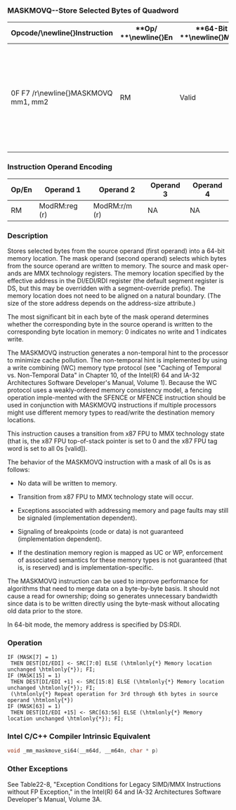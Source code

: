 ### MASKMOVQ--Store Selected Bytes of Quadword


|**Opcode/**\newline{}**Instruction**|**Op/ **\newline{}**En**|**64-Bit **\newline{}**Mode**|**Compat/**\newline{}**Leg Mode**|**Description**|
|------------------------------------|------------------------|-----------------------------|---------------------------------|---------------|
|0F F7 /r\newline{}MASKMOVQ mm1, mm2|RM|Valid|Valid|Selectively write bytes from mm1 to memory location using the byte mask in mm2. The default memory location is specified by DS:DI/EDI/RDI.|
### Instruction Operand Encoding


|Op/En|Operand 1|Operand 2|Operand 3|Operand 4|
|-----|---------|---------|---------|---------|
|RM|ModRM:reg (r)|ModRM:r/m (r)|NA|NA|
### Description


Stores selected bytes from the source operand (first operand) into a 64-bit memory location. The mask operand (second operand) selects which bytes from the source operand are written to memory. The source and mask oper-ands are MMX technology registers. The memory location specified by the effective address in the DI/EDI/RDI register (the default segment register is DS, but this may be overridden with a segment-override prefix). The memory location does not need to be aligned on a natural boundary. (The size of the store address depends on the address-size attribute.)

The most significant bit in each byte of the mask operand determines whether the corresponding byte in the source operand is written to the corresponding byte location in memory: 0 indicates no write and 1 indicates write. 

The MASKMOVQ instruction generates a non-temporal hint to the processor to minimize cache pollution. The non-temporal hint is implemented by using a write combining (WC) memory type protocol (see "Caching of Temporal vs. Non-Temporal Data" in Chapter 10, of the Intel(R) 64 and IA-32 Architectures Software Developer's Manual, Volume 1). Because the WC protocol uses a weakly-ordered memory consistency model, a fencing operation imple-mented with the SFENCE or MFENCE instruction should be used in conjunction with MASKMOVQ instructions if multiple processors might use different memory types to read/write the destination memory locations.

This instruction causes a transition from x87 FPU to MMX technology state (that is, the x87 FPU top-of-stack pointer is set to 0 and the x87 FPU tag word is set to all 0s [valid]).

The behavior of the MASKMOVQ instruction with a mask of all 0s is as follows:

*  No data will be written to memory. 

*  Transition from x87 FPU to MMX technology state will occur.

*  Exceptions associated with addressing memory and page faults may still be signaled (implementation dependent).

*  Signaling of breakpoints (code or data) is not guaranteed (implementation dependent).

*  If the destination memory region is mapped as UC or WP, enforcement of associated semantics for these memory types is not guaranteed (that is, is reserved) and is implementation-specific. 

The MASKMOVQ instruction can be used to improve performance for algorithms that need to merge data on a byte-by-byte basis. It should not cause a read for ownership; doing so generates unnecessary bandwidth since data is to be written directly using the byte-mask without allocating old data prior to the store. 

In 64-bit mode, the memory address is specified by DS:RDI.


### Operation

```info-verb
IF (MASK[7] = 1)
 THEN DEST[DI/EDI] <- SRC[7:0] ELSE (\htmlonly{*} Memory location unchanged \htmlonly{*}); FI;
IF (MASK[15] = 1) 
 THEN DEST[DI/EDI +1] <- SRC[15:8] ELSE (\htmlonly{*} Memory location unchanged \htmlonly{*}); FI;
 (\htmlonly{*} Repeat operation for 3rd through 6th bytes in source operand \htmlonly{*})
IF (MASK[63] = 1) 
 THEN DEST[DI/EDI +15] <- SRC[63:56] ELSE (\htmlonly{*} Memory location unchanged \htmlonly{*}); FI;
```

### Intel C/C++ Compiler Intrinsic Equivalent

```cpp
void _mm_maskmove_si64(__m64d, __m64n, char * p)
```
### Other Exceptions


See Table22-8, "Exception Conditions for Legacy SIMD/MMX Instructions without FP Exception," in the Intel(R) 64 and IA-32 Architectures Software Developer's Manual, Volume 3A.

